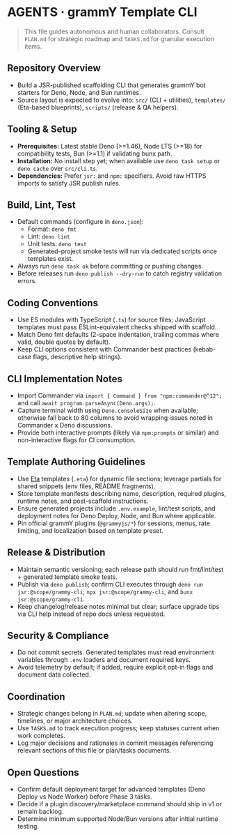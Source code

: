 # AGENTS · grammY Template CLI

> This file guides autonomous and human collaborators. Consult `PLAN.md` for strategic roadmap and `TASKS.md` for granular execution items.

## Repository Overview

- Build a JSR-published scaffolding CLI that generates grammY bot starters for Deno, Node, and Bun runtimes.
- Source layout is expected to evolve into: `src/` (CLI + utilities), `templates/` (Eta-based blueprints), `scripts/` (release & QA helpers).

## Tooling & Setup

- **Prerequisites:** Latest stable Deno (>=1.46), Node LTS (>=18) for compatibility tests, Bun (>=1.1) if validating bunx path.
- **Installation:** No install step yet; when available use `deno task setup` or `deno cache` over `src/cli.ts`.
- **Dependencies:** Prefer `jsr:` and `npm:` specifiers. Avoid raw HTTPS imports to satisfy JSR publish rules.

## Build, Lint, Test

- Default commands (configure in `deno.json`):
  - Format: `deno fmt`
  - Lint: `deno lint`
  - Unit tests: `deno test`
  - Generated-project smoke tests will run via dedicated scripts once templates exist.
- Always run `deno task ok` before committing or pushing changes.
- Before releases run `deno publish --dry-run` to catch registry validation errors.

## Coding Conventions

- Use ES modules with TypeScript (`.ts`) for source files; JavaScript templates must pass ESLint-equivalent checks shipped with scaffold.
- Match Deno fmt defaults (2-space indentation, trailing commas where valid, double quotes by default).
- Keep CLI options consistent with Commander best practices (kebab-case flags, descriptive help strings).

## CLI Implementation Notes

- Import Commander via `import { Command } from "npm:commander@^12";` and call `await program.parseAsync(Deno.args);`.
- Capture terminal width using `Deno.consoleSize` when available; otherwise fall back to 80 columns to avoid wrapping issues noted in Commander x Deno discussions.
- Provide both interactive prompts (likely via `npm:prompts` or similar) and non-interactive flags for CI consumption.

## Template Authoring Guidelines

- Use [Eta](https://eta.js.org/) templates (`.eta`) for dynamic file sections; leverage partials for shared snippets (env files, README fragments).
- Store template manifests describing name, description, required plugins, runtime notes, and post-scaffold instructions.
- Ensure generated projects include `.env.example`, lint/test scripts, and deployment notes for Deno Deploy, Node, and Bun where applicable.
- Pin official grammY plugins (`@grammyjs/*`) for sessions, menus, rate limiting, and localization based on template preset.

## Release & Distribution

- Maintain semantic versioning; each release path should run fmt/lint/test + generated template smoke tests.
- Publish via `deno publish`; confirm CLI executes through `deno run jsr:@scope/grammy-cli`, `npx jsr:@scope/grammy-cli`, and `bunx jsr:@scope/grammy-cli`.
- Keep changelog/release notes minimal but clear; surface upgrade tips via CLI help instead of repo docs unless requested.

## Security & Compliance

- Do not commit secrets. Generated templates must read environment variables through `.env` loaders and document required keys.
- Avoid telemetry by default; if added, require explicit opt-in flags and document data collected.

## Coordination

- Strategic changes belong in `PLAN.md`; update when altering scope, timelines, or major architecture choices.
- Use `TASKS.md` to track execution progress; keep statuses current when work completes.
- Log major decisions and rationales in commit messages referencing relevant sections of this file or plan/tasks documents.

## Open Questions

- Confirm default deployment target for advanced templates (Deno Deploy vs Node Worker) before Phase 3 tasks.
- Decide if a plugin discovery/marketplace command should ship in v1 or remain backlog.
- Determine minimum supported Node/Bun versions after initial runtime testing.
